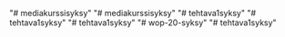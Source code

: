 "# mediakurssisyksy" 
"# mediakurssisyksy" 
"# tehtava1syksy" 
"# tehtava1syksy" 
"# tehtava1syksy" 
"# wop-20-syksy" 
"# tehtava1syksy" 
